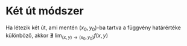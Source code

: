 # Két út módszer

Ha létezik két út, ami mentén $(x_0, y_0)$-ba tartva a függvény határértéke különböző, akkor $\nexists \ \lim_{(x, y) \rightarrow (x_0, y_0)}f(x, y)$